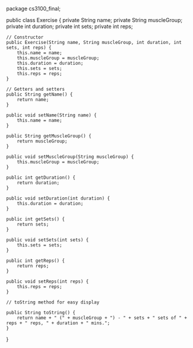 package cs3100_final;

public class Exercise {
    private String name;
    private String muscleGroup;
    private int duration; 
    private int sets;
    private int reps;

    // Constructor
    public Exercise(String name, String muscleGroup, int duration, int sets, int reps) {
        this.name = name;
        this.muscleGroup = muscleGroup;
        this.duration = duration;
        this.sets = sets;
        this.reps = reps;
    }

    // Getters and setters
    public String getName() {
        return name;
    }

    public void setName(String name) {
        this.name = name;
    }

    public String getMuscleGroup() {
        return muscleGroup;
    }

    public void setMuscleGroup(String muscleGroup) {
        this.muscleGroup = muscleGroup;
    }

    public int getDuration() {
        return duration;
    }

    public void setDuration(int duration) {
        this.duration = duration;
    }

    public int getSets() {
        return sets;
    }

    public void setSets(int sets) {
        this.sets = sets;
    }

    public int getReps() {
        return reps;
    }

    public void setReps(int reps) {
        this.reps = reps;
    }

    // toString method for easy display
    
    public String toString() {
        return name + " (" + muscleGroup + ") - " + sets + " sets of " + reps + " reps, " + duration + " mins.";
    }
}
